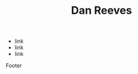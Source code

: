 <!DOCTYPE html>
<html lang="en-us">
<head>
    <meta charset="UTF-8">
    <meta name="description" content="Assignment portal for Dan Reeves in WDD 230: Web Frontend Development at Brigham Young University - Idaho">
    <meta name="viewport" content="width=device-width, initial-scale=1.0">
    <link rel="stylesheet" href="main.css">
    <script src="mainscript.js"></script>
</head>

<header>
<h1>Dan Reeves</h1>
</header>

<body>
 <ul>
 <li>link</li>
 <li>link</li>
 <li>link</li>
 </ul>
</body>

<footer>
<p>Footer</p>
</footer>
</html>  